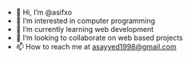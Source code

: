 - 👋 Hi, I’m @asifxo
- 👀 I’m interested in computer programming
- 🌱 I’m currently learning web development
- 💞️ I’m looking to collaborate on web based projects
- 📫 How to reach me at asayyed1998@gmail.com

<!---
asifxo/asifxo is a ✨ special ✨ repository because its `README.md` (this file) appears on your GitHub profile.
You can click the Preview link to take a look at your changes.
--->
